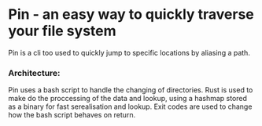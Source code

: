 # Pin - an easy way to quickly traverse your file system
Pin is a cli too used to quickly jump to specific locations by aliasing a path. 

### Architecture:
Pin uses a bash script to handle the changing of directories. Rust is used to make do the proccessing of the data and lookup, using a hashmap stored as a binary for fast serealisation and lookup. Exit codes are used to change how the bash script behaves on return.


